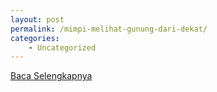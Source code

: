 ```yaml
---
layout: post
permalink: /mimpi-melihat-gunung-dari-dekat/
categories:
    - Uncategorized
---
```


[Baca Selengkapnya](/03)